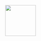 <div id="header" align="center">
  <img src="https://media.giphy.com/media/M9gbBd9nbDrOTu1Mqx/giphy.gif" width="100"/>
</div>
<!---
entocraft/entocraft is a ✨ special ✨ repository because its `README.md` (this file) appears on your GitHub profile.
You can click the Preview link to take a look at your changes.
--->
